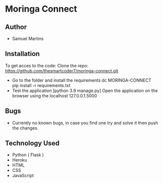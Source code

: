 # Moringa Connect

## Author

- Samuel Martins

## Installation

To get acces to the code:
Clone the repo: https://github.com/thesmartcoder7/moringa-connect.git

- Go to the folder and install the requirements dc MORINGA-CONNECT pip install -r requirements.txt
- Test the application [python 3.9 manage.py] Open the application on the browser using the localhost 127.0.0.1.5000

## Bugs

- Currently no known bugs, in case you find one try and solve it then push the changes.

## Technology Used

- Python ( Flask )
- Heroku
- HTML
- CSS
- JavaScript

